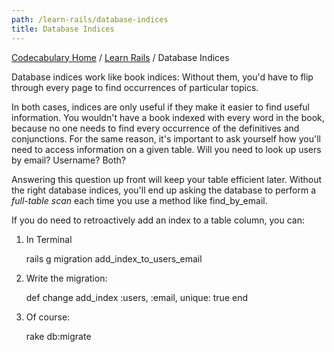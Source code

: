 ```yaml
---
path: /learn-rails/database-indices
title: Database Indices
---
```

[Codecabulary Home](/) / [Learn Rails](/learn-rails) / Database Indices

<!-- ---title: Database Indices -->

Database indices work like book indices: Without them, you'd have to flip through every page to find occurrences of particular topics.

In both cases, indices are only useful if they make it easier to find useful information. You wouldn't have a book indexed with every word in the book, because no one needs to find every occurrence of the definitives and conjunctions. For the same reason, it's important to ask yourself how you'll need to access information on a given table. Will you need to look up users by email? Username? Both?

Answering this question up front will keep your table efficient later. Without the right database indices, you'll end up asking the database to perform a _full-table scan_ each time you use a method like find_by_email. 

If you do need to retroactively add an index to a table column, you can:

1) In Terminal

	rails g migration add_index_to_users_email
	
2) Write the migration:

	def change
		add_index :users, :email, unique: true
	end
	
3) Of course:

	rake db:migrate

